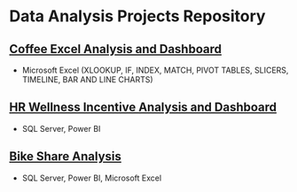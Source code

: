 # Data Analysis Projects Repository

## [Coffee Excel Analysis and Dashboard](https://github.com/ypark0502/CoffeeExcelAnalysis)
* Microsoft Excel (XLOOKUP, IF, INDEX, MATCH, PIVOT TABLES, SLICERS, TIMELINE, BAR AND LINE CHARTS)
## [HR Wellness Incentive Analysis and Dashboard](https://github.com/ypark0502/HRAnalysis)
* SQL Server, Power BI
## [Bike Share Analysis](https://github.com/ypark0502/BikeShareAnalysis)
* SQL Server, Power BI, Microsoft Excel
